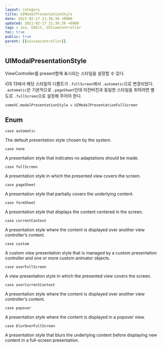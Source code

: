 ```yaml
---
layout: category
title: UIModalPresentationStyle 
date: 2021-02-17 21:36:39 +0900
updated: 2021-02-17 21:36:39 +0900
tags : ios, UIKit, UIViewController
toc: true
public: true
parent: [[uiviewcontroller]]
---
```


## UIModalPresentationStyle 
ViewController를 present할때 표시되는 스타일을 설정할 수 있다.

iOS 13에서 해당 스타일의 디폴트가 `.fullScreen`에서 `.automatic`으로 
변경되었다. `.automatic`은 기본적으로 `.pageSheet`인데
이전버전과 동일한 스타일을 취하려면 별도로 `.fullScreen`으로 설정해 주어야 한다.
```
someVC.modalPresentationStyle = UIModalPresentationFullScreen
```

## Enum 
```
case automatic
```
The default presentation style chosen by the system.

```
case none
```
A presentation style that indicates no adaptations should be made.

```
case fullScreen
```
A presentation style in which the presented view covers the screen.

```
case pageSheet
```
A presentation style that partially covers the underlying content.

```
case formSheet
```
A presentation style that displays the content centered in the screen.

```
case currentContext
```
A presentation style where the content is displayed over another view controller’s content.

```
case custom
```
A custom view presentation style that is managed by a custom presentation controller and one or more custom animator objects.

```
case overFullScreen
```
A view presentation style in which the presented view covers the screen.

```
case overCurrentContext
```
A presentation style where the content is displayed over another view controller’s content.

```
case popover
```
A presentation style where the content is displayed in a popover view.

```
case blurOverFullScreen
```
A presentation style that blurs the underlying content before displaying new content in a full-screen presentation.
